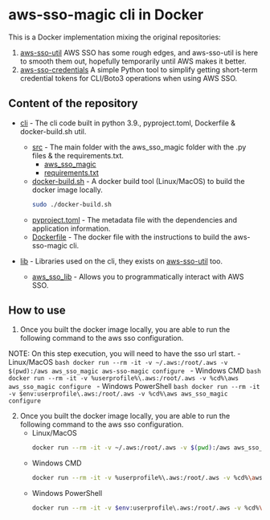 # aws-sso-magic cli in Docker

This is a Docker implementation mixing the  original repositories:

1. [aws-sso-util](https://github.com/benkehoe/aws-sso-util) AWS SSO has some rough edges, and aws-sso-util is here to smooth them out, hopefully temporarily until AWS makes it better.
2. [aws-sso-credentials](https://github.com/NeilJed/aws-sso-credentials) A simple Python tool to simplify getting short-term credential tokens for CLI/Boto3 operations when using AWS SSO.

## Content of the repository

- [cli](cli) - The cli code built in python 3.9., pyproject.toml, Dockerfile & docker-build.sh util.
    - [src](cli/src) - The main folder with the aws_sso_magic folder with the .py files & the requirements.txt.
        - [aws_sso_magic](cli/src/aws_sso_magic)
        - [requirements.txt](cli/src/requirements.txt)
    - [docker-build.sh](cli/docker-build.sh) - A docker build tool (Linux/MacOS) to build the docker image locally.
        ```bash
        sudo ./docker-build.sh
        ```
    - [pyproject.toml](cli/pyproject.toml) - The metadata file with the dependencies and application information.    
    - [Dockerfile](cli/Dockerfile) - The docker file with the instructions to build the aws-sso-magic cli.

- [lib](lib) - Libraries used on the cli, they exists on [aws-sso-util](https://github.com/benkehoe/aws-sso-util) too.
    - [aws_sso_lib](lib/aws_sso_lib) - Allows you to programmatically interact with AWS SSO.

## How to use

1. Once you built the docker image locally, you are able to run the following command to the aws sso configuration.

NOTE: On this step execution, you will need to have the sso url start.
    - Linux/MacOS
        ```bash
        docker run --rm -it -v ~/.aws:/root/.aws -v $(pwd):/aws aws_sso_magic aws-sso-magic configure
        ```
    - Windows CMD
        ```bash
        docker run --rm -it -v %userprofile%\.aws:/root/.aws -v %cd%\aws aws_sso_magic configure
        ```
    - Windows PowerShell
        ```bash
        docker run --rm -it -v $env:userprofile\.aws:/root/.aws -v %cd%\aws aws_sso_magic configure
        ```         

2. Once you built the docker image locally, you are able to run the following command to the aws sso configuration.
    - Linux/MacOS
        ```bash
        docker run --rm -it -v ~/.aws:/root/.aws -v $(pwd):/aws aws_sso_magic aws-sso-magic configure
        ```
    - Windows CMD
        ```bash
        docker run --rm -it -v %userprofile%\.aws:/root/.aws -v %cd%\aws aws_sso_magic configure
        ```
    - Windows PowerShell
        ```bash
        docker run --rm -it -v $env:userprofile\.aws:/root/.aws -v %cd%\aws aws_sso_magic configure
        ```  